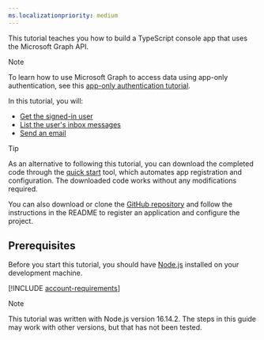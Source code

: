 ```yaml
---
ms.localizationpriority: medium
---
```


<!-- markdownlint-disable MD041 -->

This tutorial teaches you how to build a TypeScript console app that uses the Microsoft Graph API.

> [!NOTE]
> To learn how to use Microsoft Graph to access data using app-only authentication, see this [app-only authentication tutorial](/graph/tutorials/typescript-app-only).

In this tutorial, you will:

- [Get the signed-in user](/graph/api/user-get)
- [List the user's inbox messages](/graph/api/user-list-messages)
- [Send an email](/graph/api/user-sendmail)

> [!TIP]
> As an alternative to following this tutorial, you can download the completed code through the [quick start](https://developer.microsoft.com/graph/quick-start?state=option-typescript) tool, which automates app registration and configuration. The downloaded code works without any modifications required.
>
> You can also download or clone the [GitHub repository](https://github.com/microsoftgraph/msgraph-training-typescript) and follow the instructions in the README to register an application and configure the project.

## Prerequisites

Before you start this tutorial, you should have [Node.js](https://nodejs.org) installed on your development machine.

[!INCLUDE [account-requirements](../shared/account-requirements.md)]

> [!NOTE]
> This tutorial was written with Node.js version 16.14.2. The steps in this guide may work with other versions, but that has not been tested.
